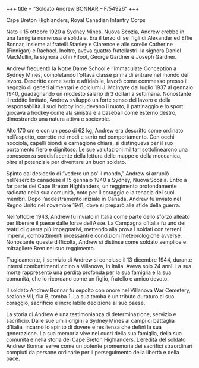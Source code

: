 +++
title = "Soldato Andrew BONNAR – F/54926"
+++

Cape Breton Highlanders, Royal Canadian Infantry Corps

Nato il 15 ottobre 1920 a Sydney Mines, Nuova Scozia, Andrew crebbe in una famiglia numerosa e solidale. Era il terzo di sei figli di Alexander ed Effie Bonnar, insieme ai fratelli Stanley e Clarence e alle sorelle Catherine (Finnigan) e Rachael. Inoltre, aveva quattro fratellastri: la signora Daniel MacMullin, la signora John Fifoot, George Gardner e Joseph Gardner.

Andrew frequentò la Notre Dame School e l’Immaculate Conception a Sydney Mines, completando l’ottava classe prima di entrare nel mondo del lavoro.
Descritto come serio e affidabile, lavorò come commesso presso il negozio di generi alimentari e dolciumi J. McIntyre dal luglio 1937 al gennaio 1940, guadagnando un modesto salario di 3 dollari a settimana. Nonostante il reddito limitato, Andrew sviluppò un forte senso del lavoro e della responsabilità. 
I suoi hobby includevano il nuoto, il pattinaggio e lo sport: giocava a hockey come ala sinistra e a baseball come esterno destro, dimostrando una natura attiva e socievole.

Alto 170 cm e con un peso di 62 kg, Andrew era descritto come ordinato nell’aspetto, corretto nei modi e serio nel comportamento. Con occhi nocciola, capelli biondi e carnagione chiara, si distingueva per il suo portamento fiero e dignitoso.
Le sue valutazioni militari sottolinearono una conoscenza soddisfacente della lettura delle mappe e della meccanica, oltre al potenziale per diventare un buon soldato.

Spinto dal desiderio di “vedere un po’ il mondo,” Andrew si arruolò nell’esercito canadese il 15 gennaio 1940 a Sydney, Nuova Scozia. Entrò a far parte dei Cape Breton Highlanders, un reggimento profondamente radicato nella sua comunità, noto per il coraggio e la tenacia dei suoi membri. 
Dopo l’addestramento iniziale in Canada, Andrew fu inviato nel Regno Unito nel novembre 1941, dove si preparò alle sfide della guerra.

Nell’ottobre 1943, Andrew fu inviato in Italia come parte dello sforzo alleato per liberare il paese dalle forze dell’Asse. La Campagna d’Italia fu uno dei teatri di guerra più impegnativi, mettendo alla prova i soldati con terreni impervi, combattimenti incessanti e condizioni meteorologiche avverse. Nonostante queste difficoltà, Andrew si distinse come soldato semplice e mitragliere Bren nel suo reggimento.

Tragicamente, il servizio di Andrew si concluse il 13 dicembre 1944, durante intensi combattimenti vicino a Villanova, in Italia. 
Aveva solo 24 anni.
La sua morte rappresentò una perdita profonda per la sua famiglia e la sua comunità, che lo ricordano come un figlio, fratello e amico devoto.

Il soldato Andrew Bonnar fu sepolto con onore nel Villanova War Cemetery, sezione VII, fila B, tomba 1. La sua tomba è un tributo duraturo al suo coraggio, sacrificio e incrollabile dedizione al suo paese.

La storia di Andrew è una testimonianza di determinazione, servizio e sacrificio. Dalle sue umili origini a Sydney Mines ai campi di battaglia d’Italia, incarnò lo spirito di dovere e resilienza che definì la sua generazione. 
La sua memoria vive nei cuori della sua famiglia, della sua comunità e nella storia dei Cape Breton Highlanders.
L’eredità del soldato Andrew Bonnar serve come un potente promemoria dei sacrifici straordinari compiuti da persone ordinarie per il perseguimento della libertà e della pace.


